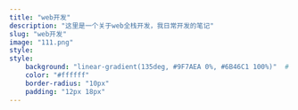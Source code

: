 ```yaml
---
title: "web开发"
description: "这里是一个关于web全栈开发，我日常开发的笔记"
slug: "web开发"
image: "111.png"
style:
style:
    background: "linear-gradient(135deg, #9F7AEA 0%, #6B46C1 100%)"  # 渐变背景
    color: "#ffffff"
    border-radius: "10px"
    padding: "12px 18px"
---
```


